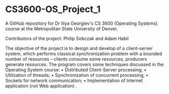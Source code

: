 # CS3600-OS_Project_1
A GitHub repository for Dr Iliya Georgiev's CS 3600 (Operating Systems) course at the Metropolitan State University of Denver.

Contributors of the project:
Philip Sobczak and Adam Habil

The objective of the project is to design and develop of a client-server system, which performs classical synchronization problem with a bounded number of resources – clients consume some resources, producers generate resources. The program covers some techniques discussed in the Operating System course:
  • Distributed Client-Server processing;
  • Utilization of threads;
  • Synchronization of concurrent processing;
  • Sockets for network communication;
  • Implementation of Internet application (not Web application) .
